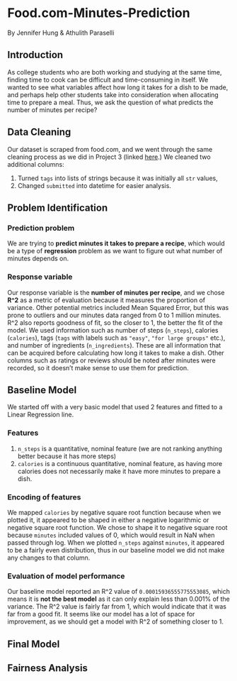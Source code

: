 # Food.com-Minutes-Prediction
By Jennifer Hung & Athulith Paraselli
## Introduction
As college students who are both working and studying at the same time, finding time to cook can be difficult and time-consuming in itself. We wanted to see what variables affect how long it takes for a dish to be made, and perhaps help other students take into consideration when allocating time to prepare a meal. Thus, we ask the question of what predicts the number of minutes per recipe?

## Data Cleaning
Our dataset is scraped from food.com, and we went through the same cleaning process as we did in Project 3 (linked [here](https://github.com/aparaselli/Food.com-Rating-Analysis.git).) 
We cleaned two additional columns:
1. Turned `tags` into lists of strings because it was initially all `str` values,
2. Changed `submitted` into datetime for easier analysis.

## Problem Identification
### Prediction problem
We are trying to **predict minutes it takes to prepare a recipe**, which would be a type of **regression** problem as we want to figure out what number of minutes depends on. 
### Response variable
  Our response variable is the **number of minutes per recipe**, and we chose **R^2** as a metric of evaluation because it measures the proportion of variance. Other potential metrics included Mean Squared Error, but this was prone to outliers and our minutes data ranged from 0 to 1 million minutes. R^2 also reports goodness of fit, so the closer to 1, the better the fit of the model. 
  We used information such as number of steps (`n_steps`), calories (`calories`), tags (`tags` with labels such as `"easy"`, `"for large groups"` etc.), and number of ingredients (`n_ingredients`). These are all information that can be acquired before calculating how long it takes to make a dish. Other columns such as ratings or reviews should be noted after minutes were recorded, so it doesn’t make sense to use them for prediction. 

## Baseline Model
We started off with a very basic model that used 2 features and fitted to a Linear Regression line.
### Features
1. `n_steps` is a quantitative, nominal feature (we are not ranking anything better because it has more steps)
2. `calories` is a continuous quantitative, nominal  feature, as having more calories does not necessarily make it have more minutes to prepare a dish.
### Encoding of features
We mapped `calories` by negative square root function because when we plotted it, it appeared to be shaped in either a negative logarithmic or negative square root function. We chose to shape it to negative square root because `minutes` included values of 0, which would result in NaN when passed through log. 
When we plotted `n_steps` against `minutes`, it appeared to be a fairly even distribution, thus in our baseline model we did not make any changes to that column.
### Evaluation of model performance
Our baseline model reported an R^2 value of `0.00015936555775553085`, which means it is **not the best model** as it can only explain less than 0.001% of the variance. The R^2 value is fairly far from 1, which would indicate that it was far from a good fit. It seems like our model has a lot of space for improvement, as we should get a model with R^2 of something closer to 1. 
## Final Model
## Fairness Analysis
